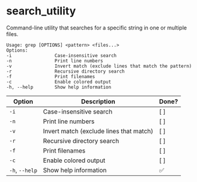 # search_utility
Command-line utility that searches for a specific string in one or multiple files.


```shell
Usage: grep [OPTIONS] <pattern> <files...>
Options:
-i                Case-insensitive search
-n                Print line numbers
-v                Invert match (exclude lines that match the pattern)
-r                Recursive directory search
-f                Print filenames
-c                Enable colored output
-h, --help        Show help information
```


| Option       | Description                                  | Done? |
|--------------|----------------------------------------------|-------|
| `-i`         | Case-insensitive search                      | [ ]   |
| `-n`         | Print line numbers                           | [ ]   |
| `-v`         | Invert match (exclude lines that match)      | [ ]   |
| `-r`         | Recursive directory search                   | [ ]   |
| `-f`         | Print filenames                              | [ ]   |
| `-c`         | Enable colored output                        | [ ]   |
| `-h`, `--help` | Show help information                       | ✅     |
